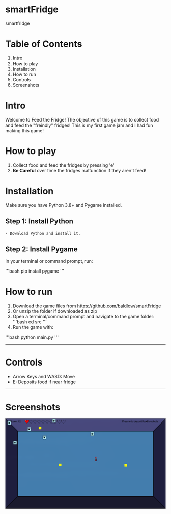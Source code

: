 # smartFridge
smartfridge

# Table of Contents

1. Intro
2. How to play
3. Installation
4. How to run
5. Controls
6. Screenshots

# Intro

Welcome to Feed the Fridge! The objective of this game is to collect food and feed the "freindly" fridges! This is my first game jam and I had fun making this game!

# How to play

1. Collect food and feed the fridges by pressing 'e'
2. **Be Careful** over time the fridges malfunction if they aren't feed!

# Installation

Make sure you have Python 3.8+ and Pygame installed.
## Step 1: Install Python

    - Download Python and install it.

## Step 2: Install Pygame

In your terminal or command prompt, run:

'''bash
pip install pygame
'''

# How to run

1. Download the game files from https://github.com/baldlow/smartFridge
2. Or unzip the folder if downloaded as zip
3. Open a terminal/command prompt and navigate to the game folder:
'''bash
cd src
'''
4. Run the game with:

'''bash
python main.py
'''

---

# Controls
- Arrow Keys and WASD: Move
- E: Deposits food if near fridge

---
# Screenshots

![gameplay](/src/screenshots/screenshots.png)

